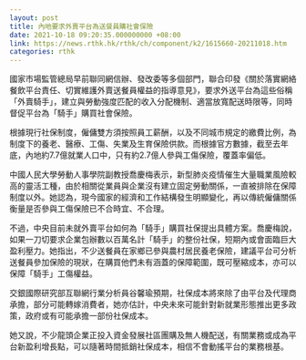 ```yaml
---
layout: post
title: 內地要求外賣平台為送餐員購社會保險
date: 2021-10-18 09:20:35.000000000 +08:00
link: https://news.rthk.hk/rthk/ch/component/k2/1615660-20211018.htm
categories: rthk
---
```


國家市場監管總局早前聯同網信辦、發改委等多個部門，聯合印發《關於落實網絡餐飲平台責任、切實維護外賣送餐員權益的指導意見》，要求外送平台為這些俗稱「外賣騎手」，建立與勞動強度匹配的收入分配機制、適當放寬配送時限等，同時督促平台為「騎手」購買社會保險。

根據現行社保制度，僱傭雙方須按照員工薪酬，以及不同城市規定的繳費比例，為制度下的養老、醫療、工傷、失業及生育保險供款。而根據官方數據，截至去年底，內地約7.7億就業人口中，只有約2.7億人參與工傷保險，覆蓋率偏低。

中國人民大學勞動人事學院副教授喬慶梅表示，新型肺炎疫情催生大量職業風險較高的靈活工種，由於相關從業員與企業沒有建立固定勞動關係，一直被排除在保障制度以外。她認為，現今國家的經濟和工作結構發生明顯變化，再以傳統僱傭關係衡量是否參與工傷保險已不合時宜、不合理。

不過，中央目前未就外賣平台如何為「騎手」購買社保提出具體方案。喬慶梅說，如果一刀切要求企業包辦數以百萬名計「騎手」的整份社保，短期內或會面臨巨大盈利壓力。她指出，不少送餐員在家鄉已參與農村居民養老保險，建議平台可分析送餐員參加保險的現狀，在購買他們未有涵蓋的保障範圍，既可壓縮成本，亦可以保障「騎手」工傷權益。

交銀國際研究部互聯網行業分析員谷馨瑜預期，社保成本將來除了由平台及代理商承擔，部分可能轉嫁消費者，她亦估計，中央未來可能針對新就業形態推出更多政策，政府或有可能承擔一部份社保成本。

她又說，不少龍頭企業正投入資金發展社區團購及無人機配送，有關業務或成為平台新盈利增長點，可以隨著時間抵銷社保成本，相信不會動搖平台的業務根基。
